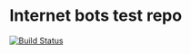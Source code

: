 Internet bots test repo
=========
[![Build Status](https://travis-ci.org/expertiza/Internet-bots.svg?branch=master)](https://travis-ci.org/expertiza/Internet-bots)